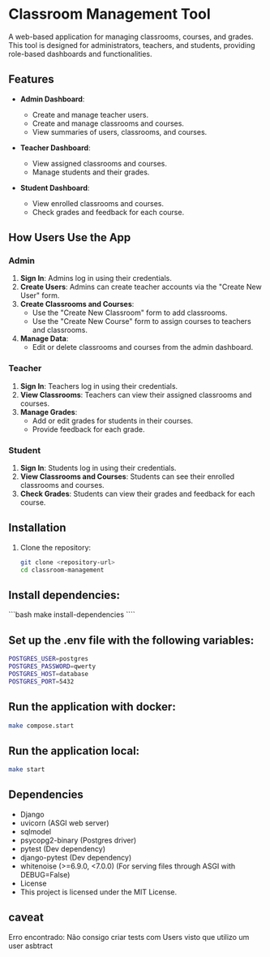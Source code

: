 # Classroom Management Tool

A web-based application for managing classrooms, courses, and grades. This tool is designed for administrators, teachers, and students, providing role-based dashboards and functionalities.

## Features

- **Admin Dashboard**:
  - Create and manage teacher users.
  - Create and manage classrooms and courses.
  - View summaries of users, classrooms, and courses.

- **Teacher Dashboard**:
  - View assigned classrooms and courses.
  - Manage students and their grades.

- **Student Dashboard**:
  - View enrolled classrooms and courses.
  - Check grades and feedback for each course.

## How Users Use the App

### Admin
1. **Sign In**: Admins log in using their credentials.
2. **Create Users**: Admins can create teacher accounts via the "Create New User" form.
3. **Create Classrooms and Courses**:
   - Use the "Create New Classroom" form to add classrooms.
   - Use the "Create New Course" form to assign courses to teachers and classrooms.
4. **Manage Data**:
   - Edit or delete classrooms and courses from the admin dashboard.

### Teacher
1. **Sign In**: Teachers log in using their credentials.
2. **View Classrooms**: Teachers can view their assigned classrooms and courses.
3. **Manage Grades**:
   - Add or edit grades for students in their courses.
   - Provide feedback for each grade.

### Student
1. **Sign In**: Students log in using their credentials.
2. **View Classrooms and Courses**: Students can see their enrolled classrooms and courses.
3. **Check Grades**: Students can view their grades and feedback for each course.

## Installation

1. Clone the repository:
   ```bash
   git clone <repository-url>
   cd classroom-management
    ```

## Install dependencies:
```bash make install-dependencies ````

## Set up the .env file with the following variables:
```bash POSTGRES_DATABASE=dj_db
POSTGRES_USER=postgres
POSTGRES_PASSWORD=qwerty
POSTGRES_HOST=database
POSTGRES_PORT=5432
```

## Run the application with docker:
```bash 
make compose.start
```

## Run the application local:
```bash 
make start
```

## Dependencies
- Django
- uvicorn (ASGI web server)
- sqlmodel
- psycopg2-binary (Postgres driver)
- pytest (Dev dependency)
- django-pytest (Dev dependency)
- whitenoise (>=6.9.0, <7.0.0) (For serving files through ASGI with DEBUG=False)
- License
- This project is licensed under the MIT License.

## caveat
Erro encontrado: Não consigo criar tests com Users visto que utilizo um user asbtract